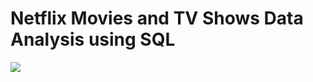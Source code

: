 #    Netflix Movies and TV Shows Data Analysis using SQL
![](https://github.com/najirh/netflix_sql_project/blob/main/logo.png)
